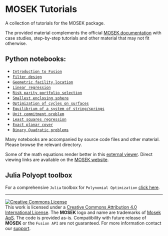 # MOSEK Tutorials

A collection of tutorials for the MOSEK package.
 
The provided material complements the official [MOSEK documentation](https://mosek.com/documentation) with case studies, step-by-step tutorials and other material that may not fit otherwise.

## Python notebooks:

  * [`Introduction to Fusion`](./Fusion/Quickstart/expressions.ipynb)
  * [`Filter design`](./Fusion/Filter%20design.ipynb)
  * [`Geometric facility location`](./Fusion/small_disks.ipynb)
  * [`Linear regression`](./Fusion/Regression%20techniques%20using%20MOSEK%20Fusion%20API.ipynb)
  * [`Risk parity portfolio selection`](./Portfolio/Risk%20Parity%20Portfolio%20Selection%20using%20MOSEK%20Optimizer%20API.ipynb)  
  * [`Smallest enclosing sphere`](./Fusion/minimum%20ellipsoid.ipynb)
  * [`Optimization of cycles on surfaces`](./Fusion/surfacecycles/surfaceCycles.ipynb)
  * [`Equilibrium of a system of string/springs`](./Fusion/equilibrium/equilibrium.ipynb)
  * [`Unit commitment problem`](./Fusion/unitcommitment/ucp.ipynb)
  * [`Least squares regression`](./Fusion/regression-various/regression-leastsquares.ipynb)
  * [`Exact planar cover`](./Optimizer/integer-exact-cover/exactcover.ipynb)
  * [`Binary Quadratic problems`](./Fusion/BinaryQuadratic-SDP)

Many notebooks are accompanied by source code files and other material. Please browse the relevant directory.

Some of the math equations render better in this [external viewer](http://nbviewer.jupyter.org/). Direct viewing links are available on the [MOSEK website](https://mosek.com/documentation).

## Julia Polyopt toolbox

For a comprehensive `Julia` toolbox for `Polynomial Optimization` [click here](https://github.com/MOSEK/Polyopt.jl).

-----------------------------------------------------------------------------------------------------


<a rel="license" href="http://creativecommons.org/licenses/by/4.0/"><img alt="Creative Commons License" style="border-width:0" src="https://i.creativecommons.org/l/by/4.0/80x15.png" /></a><br />This work is licensed under a <a rel="license" href="http://creativecommons.org/licenses/by/4.0/">Creative Commons Attribution 4.0 International License</a>. The **MOSEK** logo and name are trademarks of <a href="http://mosek.com">Mosek ApS</a>. The code is provided as-is. Compatibility with future release of **MOSEK** or the `Fusion API` are not guaranteed. For more information contact our [support](mailto:support@mosek.com). 